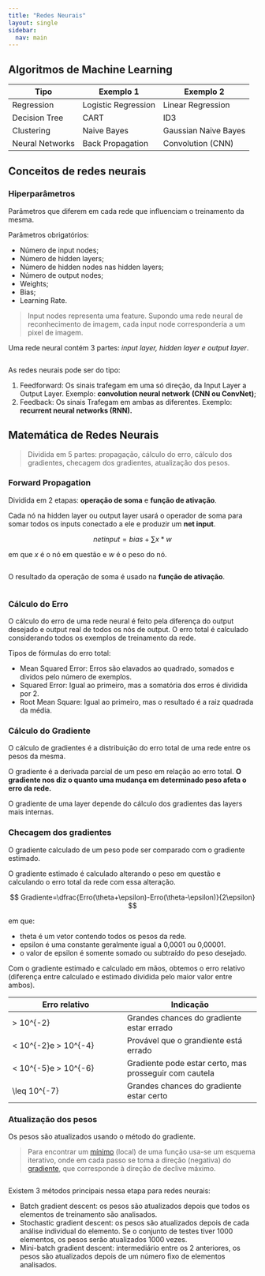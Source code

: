 ```yaml
---
title: "Redes Neurais"
layout: single
sidebar:
  nav: main
---
```


## Algoritmos de Machine Learning

| Tipo            | Exemplo 1           | Exemplo 2            |
| --------------- | ------------------- | -------------------- |
| Regression      | Logistic Regression | Linear Regression    |
| Decision Tree   | CART                | ID3                  |
| Clustering      | Naive Bayes         | Gaussian Naive Bayes |
| Neural Networks | Back Propagation    | Convolution (CNN)    |

## Conceitos de redes neurais

### Hiperparâmetros

Parâmetros que diferem em cada rede que influenciam o treinamento da mesma.

Parâmetros obrigatórios:

* Número de input nodes;
* Número de hidden layers;
* Número de hidden nodes nas hidden layers;
* Número de output nodes;
* Weights;
* Bias;
* Learning Rate.

> Input nodes representa uma feature. Supondo uma rede neural de reconhecimento de imagem, cada input node corresponderia a um pixel de imagem.

Uma rede neural contém 3 partes: _input layer, hidden layer e output layer_.

<figure><img src="../../assets/images/rede-neural.png" alt=""></figure>

As redes neurais pode ser do tipo:

1. Feedforward: Os sinais trafegam em uma só direção, da Input Layer a Output Layer. Exemplo: **convolution neural network** **(CNN ou ConvNet)**;
2. Feedback: Os sinais Trafegam em ambas as diferentes. Exemplo: **recurrent neural networks (RNN).**

## Matemática de Redes Neurais

> Dividida em 5 partes: propagação, cálculo do erro, cálculo dos gradientes, checagem dos gradientes, atualização dos pesos.

### Forward Propagation

Dividida em 2 etapas: **operação de soma** e **função de ativação**.

Cada nó na hidden layer ou output layer usará o operador de soma para somar todos os inputs conectado a ele e produzir um **net input**.

$$
netinput=bias+\sum x*w
$$

em que _x_ é o nó em questão e _w_ é o peso do nó.

<figure><img src="../../assets/images/no-rede.png" alt=""></figure>

O resultado da operação de soma é usado na **função de ativação**.

<figure><img src="../../assets/images/funcoes-ativacao.png" alt=""></figure>

### Cálculo do Erro

O cálculo do erro de uma rede neural é feito pela diferença do output desejado e output real de todos os nós de output. O erro total é calculado considerando todos os exemplos de treinamento da rede.

Tipos de fórmulas do erro total:

* Mean Squared Error: Erros são elavados ao quadrado, somados e dividos pelo número de exemplos.
* Squared Error: Igual ao primeiro, mas a somatória dos erros é dividida por 2.
* Root Mean Square: Igual ao primeiro, mas o resultado é a raiz quadrada da média.

### Cálculo do Gradiente

O cálculo de gradientes é a distribuição do erro total de uma rede entre os pesos da mesma.

O gradiente é a derivada parcial de um peso em relação ao erro total. **O gradiente nos diz o quanto uma mudança em determinado peso afeta o erro da rede.**

O gradiente de uma layer depende do cálculo dos gradientes das layers mais internas.

### Checagem dos gradientes

O gradiente calculado de um peso pode ser comparado com o gradiente estimado.

O gradiente estimado é calculado alterando o peso em questão e calculando o erro total da rede com essa alteração.

$$
Gradiente=\dfrac{Erro(\theta+\epsilon)-Erro(\theta-\epsilon)}{2\epsilon}
$$

em que:

* theta é um vetor contendo todos os pesos da rede.
* epsilon é uma constante geralmente igual a 0,0001 ou 0,00001.
* o valor de epsilon é somente somado ou subtraído do peso desejado.

Com o gradiente estimado e calculado em mãos, obtemos o erro relativo (diferença entre calculado e estimado dividida pelo maior valor entre ambos).

<table><thead><tr><th width="217">Erro relativo</th><th>Indicação</th></tr></thead><tbody><tr><td><span class="math">> 10^{-2}</span></td><td>Grandes chances do gradiente estar errado</td></tr><tr><td><span class="math">&#x3C; 10^{-2}</span>e <span class="math">> 10^{-4}</span></td><td>Provável que o grandiente está errado</td></tr><tr><td><span class="math">&#x3C; 10^{-5}</span>e <span class="math">> 10^{-6}</span></td><td>Gradiente pode estar certo, mas prosseguir com cautela</td></tr><tr><td><span class="math">\leq 10^{-7}</span></td><td>Grandes chances do gradiente estar certo</td></tr></tbody></table>

### Atualização dos pesos

Os pesos são atualizados usando o método do gradiente.

> Para encontrar um [mínimo](https://pt.wikipedia.org/wiki/M%C3%ADnimo) (local) de uma função usa-se um esquema iterativo, onde em cada passo se toma a direção (negativa) do [gradiente](https://pt.wikipedia.org/wiki/Gradiente), que corresponde à direção de declive máximo.

<figure><img src="../../assets/images/cost.png" alt=""></figure>

Existem 3 métodos principais nessa etapa para redes neurais:

* Batch gradient descent: os pesos são atualizados depois que todos os elementos de treinamento são analisados.
* Stochastic gradient descent: os pesos são atualizados depois de cada análise individual do elemento. Se o conjunto de testes tiver 1000 elementos, os pesos serão atualizados 1000 vezes.
* Mini-batch gradient descent: intermediário entre os 2 anteriores, os pesos são atualizados depois de um número fixo de elementos analisados.
